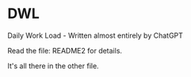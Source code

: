 # DWL
Daily Work Load - Written almost entirely by ChatGPT


Read the file: README2 for details.


It's all there in the other file.
